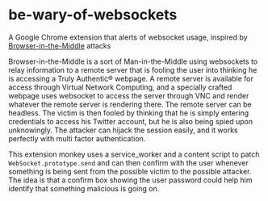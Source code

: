# be-wary-of-websockets
A Google Chrome extension that alerts of websocket usage, inspired by [Browser-in-the-Middle](https://link.springer.com/article/10.1007/s10207-021-00548-5) attacks

Browser-in-the-Middle is a sort of Man-in-the-Middle using websockets to relay information to a remote server that is fooling the user into thinking he is accessing a Truly Authentic® webpage.
A remote server is available for access through Virtual Network Computing, and a specially crafted webpage uses websocket to access the server through VNC and render whatever the remote server is rendering there.
The remote server can be headless. The victim is then fooled by thinking that he is simply entering credentials to access his Twitter account, but he is also being spied upon unknowingly.
The attacker can hijack the session easily, and it works perfectly with multi factor authentication.

This extension monkey uses a service_worker and a content script to patch `WebSocket.prototype.send` and can then confirm with the user whenever something is being sent from the possible victim to the possible attacker.
The idea is that a confirm box showing the user password could help him identify that something malicious is going on.
